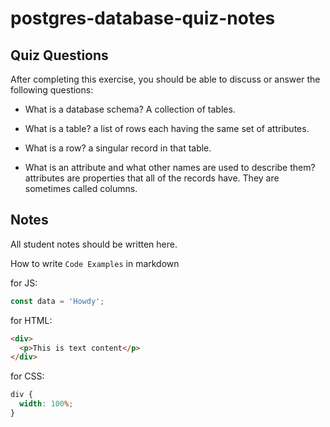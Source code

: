 # postgres-database-quiz-notes

## Quiz Questions

After completing this exercise, you should be able to discuss or answer the following questions:

- What is a database schema?
  A collection of tables.

- What is a table?
  a list of rows each having the same set of attributes.

- What is a row?
  a singular record in that table.

- What is an attribute and what other names are used to describe them?
  attributes are properties that all of the records have. They are sometimes called columns.

## Notes

All student notes should be written here.

How to write `Code Examples` in markdown

for JS:

```javascript
const data = 'Howdy';
```

for HTML:

```html
<div>
  <p>This is text content</p>
</div>
```

for CSS:

```css
div {
  width: 100%;
}
```
